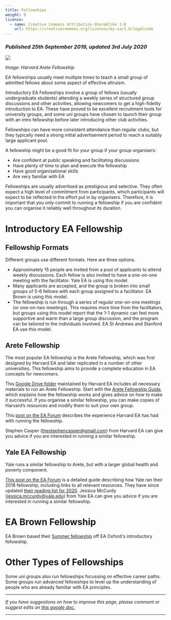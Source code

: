 ```yaml
---
title: Fellowships
weight: 9
license:
  - name: Creative Commons Attribution-ShareAlike 3.0
    url: https://creativecommons.org/licenses/by-sa/3.0/legalcode
---
```

### _Published 25th September 2019, updated 3rd July 2020_

<p class="large_image_wrapper">
<img src="/img/arete.png" />
</p>

_Image: Harvard Arete Fellowship_

EA fellowships usually meet multiple times to teach a small group of admitted fellows about some aspect of effective altruism. 

Introductory EA Fellowships involve a group of fellows (usually undergraduate students) attending a weekly series of structured group discussions and other activities, allowing newcomers to get a high-fidelity introduction to EA. These have proved to be excellent recruitment tools for university groups, and some uni groups have chosen to launch their group with an intro fellowship before later introducing other club activities.

Fellowships can have more consistent attendance than regular clubs, but they typically need a strong initial advertisement period to reach a suitably large applicant pool. 

A fellowship might be a good fit for your group if your group organisers:

* Are confident at public speaking and facilitating discussions
* Have plenty of time to plan and execute the fellowship
* Have good organisational skills
* Are very familiar with EA

Fellowships are usually advertised as prestigious and selective. They often expect a high level of commitment from participants, which participants will expect to be reflected in the effort put in by organisers. Therefore, it is important that you only commit to running a fellowship if you are confident you can organise it reliably well throughout its duration.


# Introductory EA Fellowship 

## Fellowship Formats
Different groups use different formats. Here are three options.
* Approximately 15 people are invited from a pool of applicants to attend weekly discussions. Each fellow is also invited to have a one-on-one meeting with the facilitator. Yale EA is using this model.
* Many applicants are accepted, and the group is broken into small groups of 5-6 fellows with each group assigned to a facilitator.  EA Brown is using this model.
* The fellowship is run through a series of regular one-on-one meetings (or one-on-two meetings). This requires more time from the facilitators, but groups using this model report that the 1-1 dynamic can feel more supportive and warm than a large group discussion, and the program can be tailored to the individuals involved. EA St Andrews and Stanford EA use this model. 

## Arete Fellowship

The most popular EA fellowship is the Arete Fellowship, which was first designed by Harvard EA and later replicated in a number of other universities. This fellowship aims to provide a complete education in EA concepts for newcomers.

This <a target="_blank" href="https://drive.google.com/drive/folders/1BSwUdewEI_IIkx2jtHECbN4wkI4P8Afw">Google Drive folder</a> maintained by Harvard EA includes all necessary materials to run an Arete Fellowship. Start with the <a target="_blank" href="https://drive.google.com/open?id=1vovG4UymDb7-ToyzswsNyoPS4Y9ahZoo_6Ci1505lAE">Arete Fellowship Guide</a>, which explains how the fellowship works and gives advice on how to make it successful. If you organise a similar fellowship, you can make copies of Harvard’s resources and modify them to suit your own group.

This <a target="_blank" href="https://forum.effectivealtruism.org/posts/4GkAtcMohxK2m2bXH/the-arete-fellowship">post on the EA Forum</a> describes the experience Harvard EA has had with running the fellowship.


Stephen Casper (<a target="_blank" href="mailto:thestephencasper@gmail.com">thestephencasper@gmail.com</a>) from Harvard EA can give you advice if you are interested in running a similar fellowship. 

## Yale EA Fellowship

Yale runs a similar fellowship to Arete, but with a larger global health and poverty component. 

<a target="_blank" href="https://forum.effectivealtruism.org/posts/suGcEobbHZZ4Gspeh/a-guide-to-effective-altruism-fellowships">This post on the EA Forum</a> is a detailed guide describing how Yale ran their 2018 fellowship, including links to all relevant resources. They have since updated <a target="_blank" href="https://docs.google.com/document/d/1ScJiL9crh0rfNgTv0aGcZtiEU3HYKpwSXQ1raRaWPfM/edit#heading=h.emnv7fke4g78">their reading list for 2020</a>. Jessica McCurdy (<a target="_blank" href="mailto:jessica.mccurdy@yale.edu">jessica.mccurdy@yale.edu</a>) from Yale EA can give you advice if you are interested in running a similar fellowship.

# EA Brown Fellowship
EA Brown based their <a target="_blank" href="https://docs.google.com/document/d/1O5ql1NNJzxsBeY8YF_tr_QF96CVgBsx7eqvRcXvjpnU/edit">Summer fellowship</a> off EA Oxford's introductory fellowship.

# Other Types of Fellowships

Some uni groups also run fellowships focussing on effective career paths. Some groups run advanced fellowships to level up the understanding of people who are already familiar with EA principles. 


<hr>

_If you have suggestions on how to improve this page, please comment or suggest edits on_
<a target="_blank" href="https://docs.google.com/document/d/1qHh7j1JC70v2ey_dCc0PuwaBv0fQ-CmoahGjJZVySU0/edit#">_this google doc._</a> 

<hr>

